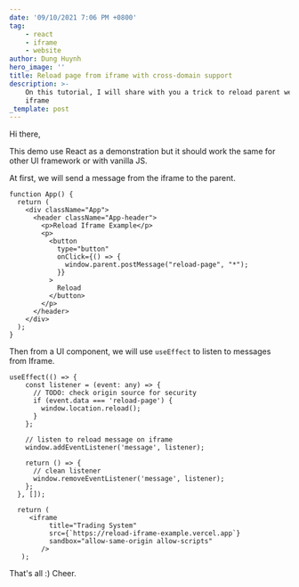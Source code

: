```yaml
---
date: '09/10/2021 7:06 PM +0800'
tag:
    - react
    - iframe
    - website
author: Dung Huynh
hero_image: ''
title: Reload page from iframe with cross-domain support
description: >-
    On this tutorial, I will share with you a trick to reload parent website from
    iframe
_template: post
---
```


Hi there,

This demo use React as a demonstration but it should work the same for other UI framework or with vanilla JS.

At first, we will send a message from the iframe to the parent.

    function App() {
      return (
        <div className="App">
          <header className="App-header">
            <p>Reload Iframe Example</p>
            <p>
              <button
                type="button"
                onClick={() => {
                  window.parent.postMessage("reload-page", "*");
                }}
              >
                Reload
              </button>
            </p>
          </header>
        </div>
      );
    }

Then from a UI component, we will use `useEffect` to listen to messages from Iframe.

    useEffect(() => {
        const listener = (event: any) => {
          // TODO: check origin source for security
          if (event.data === 'reload-page') {
            window.location.reload();
          }
        };

        // listen to reload message on iframe
        window.addEventListener('message', listener);

        return () => {
          // clean listener
          window.removeEventListener('message', listener);
        };
      }, []);

      return (
         <iframe
              title="Trading System"
              src={`https://reload-iframe-example.vercel.app`}
              sandbox="allow-same-origin allow-scripts"
            />
       );

That's all :) Cheer.

